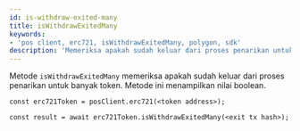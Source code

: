 ```yaml
---
id: is-withdraw-exited-many
title: isWithdrawExitedMany
keywords:
- 'pos client, erc721, isWithdrawExitedMany, polygon, sdk'
description: 'Memeriksa apakah sudah keluar dari proses penarikan untuk banyak token.'
---
```


Metode `isWithdrawExitedMany` memeriksa apakah sudah keluar dari proses penarikan untuk banyak token. Metode ini menampilkan nilai boolean.

```
const erc721Token = posClient.erc721(<token address>);

const result = await erc721Token.isWithdrawExitedMany(<exit tx hash>);

```
